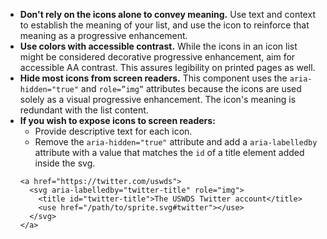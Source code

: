 - **Don't rely on the icons alone to convey meaning.** Use text and context to establish the meaning of your list, and use the icon to reinforce that meaning as a progressive enhancement.
- **Use colors with accessible contrast.** While the icons in an icon list might be considered decorative progressive enhancement, aim for accessible AA contrast. This assures legibility on printed pages as well.
- **Hide most icons from screen readers.** This component uses the `aria-hidden="true"` and `role=”img”` attributes because the icons are used solely as a visual progressive enhancement. The icon's meaning is redundant with the list content.
- **If you wish to expose icons to screen readers:**
  - Provide descriptive text for each icon.
  - Remove the `aria-hidden="true"` attribute and add a `aria-labelledby` attribute with a value that matches the `id` of a title element added inside the svg.
  ```
  <a href="https://twitter.com/uswds">
    <svg aria-labelledby="twitter-title" role="img">
      <title id="twitter-title">The USWDS Twitter account</title>
      <use href="/path/to/sprite.svg#twitter"></use>
    </svg>
  </a>
  ```